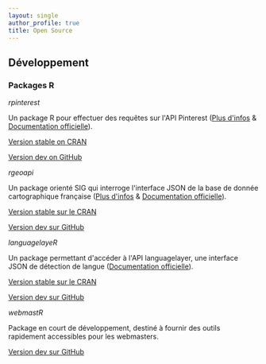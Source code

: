 ```yaml
---
layout: single
author_profile: true
title: Open Source
---
```


## Développement

### Packages R

_rpinterest_

Un package R pour effectuer des requêtes sur l'API Pinterest ([Plus d'infos](https://colinfay.github.io/rpinterest-package-r/) & [Documentation officielle](https://cran.r-project.org/web/packages/rpinterest/rpinterest.pdf)).

[Version stable on CRAN](https://cran.r-project.org/web/packages/rpinterest/index.html)

[Version dev on GitHub](https://github.com/ColinFay/rpinterest)

_rgeoapi_

Un package orienté SIG qui interroge l'interface JSON de la base de donnée cartographique française ([Plus d'infos](https://colinfay.github.io/rgeoapi-v1/) & [Documentation officielle](https://cran.r-project.org/web/packages/rgeoapi/rgeoapi.pdf)).

[Version stable sur le CRAN](https://cran.r-project.org/web/packages/rgeoapi/index.html)

[Version dev sur GitHub](https://github.com/ColinFay/rgeoapi)

_languagelayeR_

Un package permettant d'accéder à l'API languagelayer, une interface JSON de détection de langue ([Documentation officielle](https://cran.r-project.org/web/packages/languagelayeR/languagelayeR.pdf)).

[Version stable sur le CRAN](https://cran.r-project.org/web/packages/languagelayeR/index.html)

[Version dev sur GitHub](https://github.com/ColinFay/languagelayeR)

_webmastR_

Package en court de développement, destiné à fournir des outils rapidement accessibles pour les webmasters.

[Version dev sur GitHub](https://github.com/ColinFay/webmastR)
